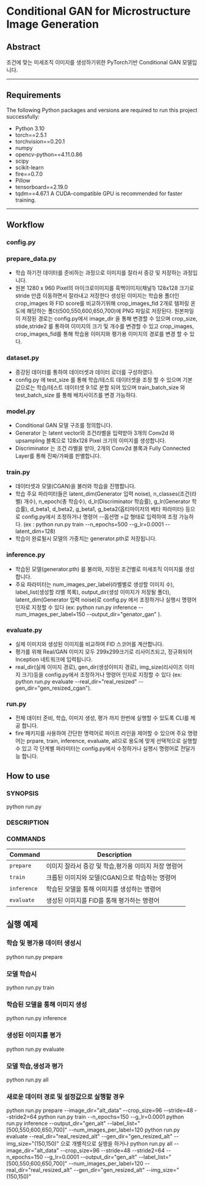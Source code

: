 # Conditional GAN for Microstructure Image Generation

## Abstract  
조건에 맞는 미세조직 이미지를 생성하기위한 PyTorch기반 Conditional GAN 모델입니다. 

---
## Requirements  

The following Python packages and versions are required to run this project successfully:

- Python 3.10
- torch==2.5.1
- torchvision==0.20.1
- numpy
- opencv-python==4.11.0.86
- scipy
- scikit-learn
- fire==0.7.0
- Pillow
- tensorboard==2.19.0
- tqdm==4.67.1
A CUDA-compatible GPU is recommended for faster training.
---
## Workflow
### config.py

### prepare_data.py
- 학습 하기전 데이터를 준비하는 과정으로 이미지를 잘라서 증강 및 저장하는 과정입니다.
- 원본 1280 x  960 Pixel의 마이크로이미지를 흑백이미지(채널1) 128x128 크기로 stride 만큽 이동하면서 잘라내고 저장한다 생성된 이미지는 학습용 폴더인 crop_images 와 FID score를 비교하기위해 crop_images_fid 2개로 템퍼링 온도에 해당하는 폴더(500,550,600,650,700)에 PNG 파일로 저장된다. 원본파일이 저장된 경로는 config.py에서 image_dir 을 통해 변경할 수 있으며 crop_size, stide,stride2 를 통하여 이미지의 크기 및 개수를 변경할 수 있고 crop_images, crop_images_fid를 통해 학습용 이미지와 평가용 이미지의 경로를 변경 할 수 있다.  

### dataset.py
- 증강된 데이터를 통하여 데이터셋과 데이터 로더를 구성하였다. 
- config.py 에 test_size 를 통해 학습/테스트 데이터셋을 조정 할 수 있으며 기본 값으로는 학습/테스트 데이터셋 9:1로 분할 되어 있으며 train_batch_size 와 test_batch_size 를 통해 배치사이즈를 변경 가능하다. 

### model.py 
- Conditional GAN 모델 구조를 정의합니다.
- Generator 는 latent vector와 조건라벨을 입력받아 3개의 Conv2d 와 upsampling 블록으로 128x128 Pixel 크기의 이미지를 생성합니다.
- Discriminator 는 조건 라벨을 받아, 2개의 Conv2d 블록과 Fully Connected Layer를 통해 진짜/가짜를 판별합니다.

### train.py
- 데이터셋과 모델(CGAN)을 불러와 학습을 진행합니다.
- 학습 주요 파라미터들은 latent_dim(Generator 입력 noise), n_classes(조건(라벨) 개수), n_epoch(총 학습수), d_lr(Discriminator 학습률), g_lr(Generator 학습률), d_beta1, d_beta2, g_beta1, g_beta2(옵티마이저의 베타 파라미터)
등으로 config.py에서 조정하거나 명령어 --옵션명 =값 형태로 입력하여 조정 가능하다. (ex : python run.py train --n_epochs=500 --g_lr=0.0001 --latent_dim=128)
- 학습이 완료될시 모델의 가중치는 generator.pth로 저장됩니다.

### inference.py
- 학습된 모델(generator.pth) 를 불러와, 지정된 조건별로 미세조직 이미지를 생성합니다.
- 주요 파라미터는 num_images_per_label(라벨별로 생성할 이미지 수), label_list(생성할 라벨 목록), output_dir(생성 이미지가 저장될 폴더), latent_dim(Generator 입력 noise)로 config.py 에서 조정하거나 실행시 명령어 인자로 지정할 수 있다 (ex: python run.py inference --num_images_per_label=150 --output_dir="genator_gan"
).

### evaluate.py
- 실제 이미지와 생성된 이미지를 비교하여 FID 스코어를 계산합니다. 
- 평가를 위해 Real/GAN 이미지 모두 299x299크기로 리사이즈되고, 정규화되어 Inception 네트워크에 입력됩니다.
- real_dir(실제 이미지 경로), gen_dir(생성이미지 경로), img_size(리사이즈 이미지 크기)등을 config.py에서 조정하거나 명령어 인자로 지정할 수 있다 (ex: python run.py evaluate --real_dir="real_resized" --gen_dir="gen_resized_cgan").

### run.py
- 전체 데이터 준비, 학습, 이미지 생성, 평가 까지 한번에 실행할 수 있도록 CLI를 제공 합니다.
- fire 패키지를 사용하여 간단한 명력어로 파이프 라인을 제어할 수 있으며 주요 명령어는 prpare, train, inference, evaluate, all으로 용도에 맞게 선택적으로 실행할 수 있고 각 단계별 파라미터는 config.py에서 수정하거나 실행시 명령어로 전달가능 합니다.

## How to use

### SYNOPSIS
python run.py <command>

### DESCRIPTION

### COMMANDS

|    Command        |                   Description                         |
| ----------------- | ------------------------------------------------------|
| `prepare`         | 이미지 잘라서 증강 및 학습,평가용 이미지 저장 명령어    |
| `train`           | 크롭된 이미지와 모델(CGAN)으로 학습하는 명령어         |
| `inference`       | 학습된 모델을 통해 이미지를 생성하는 명령어             |
| `evaluate`        | 생성된 이미지를 FID를 통해 평가하는 명령어              |

## 실행 예제
### 학습 및 평가용 데이터 생성시
python run.py prepare
### 모델 학습시
python run.py train
### 학습된 모델을 통해 이미지 생성 
python run.py inference
### 생성된 이미지를 평가
python run.py evaluate
### 모델 학습,생성과 평가
python run.py all
### 새로운 데이터 경로 및 설정값으로 실행할 경우
python run.py prepare --image_dir="alt_data" --crop_size=96 --stride=48 --stride2=64
python run.py train --n_epochs=150 --g_lr=0.0001
python run.py inference --output_dir="gen_alt" --label_list="[500,550,600,650,700]" --num_images_per_label=120
python run.py evaluate --real_dir="real_resized_alt" --gen_dir="gen_resized_alt" --img_size="(150,150)"
으로 개별적으로 실행을 하거나 
python run.py all --image_dir="alt_data" --crop_size=96 --stride=48 --stride2=64 --n_epochs=150 --g_lr=0.0001 --output_dir="gen_alt" --label_list="[500,550,600,650,700]" --num_images_per_label=120 --real_dir="real_resized_alt" --gen_dir="gen_resized_alt" --img_size="(150,150)"